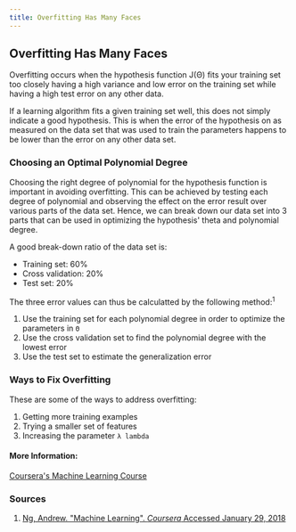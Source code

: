 ```yaml
---
title: Overfitting Has Many Faces
---
```

## Overfitting Has Many Faces

Overfitting occurs when the hypothesis function J(Θ) fits your training set too closely having a high variance and low error on the training set while having a high test error on any other data. 

If a learning algorithm fits a given training set well, this does not simply indicate a good hypothesis. This is when the error of the hypothesis on as measured on the data set that was used to train the parameters happens to be lower than the error on any other data set. 

### Choosing an Optimal Polynomial Degree

Choosing the right degree of polynomial for the hypothesis function is important in avoiding overfitting. This can be achieved by testing each degree of polynomial and observing the effect on the error result over various parts of the data set. Hence, we can break down our data set into 3 parts that can be used in optimizing the hypothesis' theta and polynomial degree. 

A good break-down ratio of the data set is: 
- Training set: 60%
- Cross validation: 20%
- Test set: 20%

The three error values can thus be calculatted by the following method:<sup>1</sup>
1. Use the training set for each polynomial degree in order to optimize the parameters in `Θ`
2. Use the cross validation set to find the polynomial degree with the lowest error
3. Use the test set to estimate the generalization error 

### Ways to Fix Overfitting

These are some of the ways to address overfitting:
1. Getting more training examples
2. Trying a smaller set of features
3. Increasing the parameter `λ lambda`


#### More Information:
<!-- Please add any articles you think might be helpful to read before writing the article -->

[Coursera's Machine Learning Course](https://www.coursera.org/learn/machine-learning)

### Sources
1. [Ng, Andrew. "Machine Learning". *Coursera* Accessed January 29, 2018](https://www.coursera.org/learn/machine-learning)

